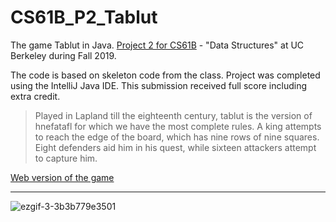 # CS61B_P2_Tablut
The game Tablut in Java. [Project 2 for CS61B](http://inst.eecs.berkeley.edu/~cs61b/fa19/materials/proj/proj2/) - "Data Structures" at UC Berkeley during Fall 2019.

The code is based on skeleton code from the class. Project was completed using the IntelliJ Java IDE. This submission received full score including extra credit.

> Played in Lapland till the eighteenth century, tablut is the version of hnefatafl for which we have the most complete rules. A king attempts to reach the edge of the board, which has nine rows of nine squares. Eight defenders aid him in his quest, while sixteen attackers attempt to capture him.


[Web version of the game](http://www.lutanho.net/play/hnefatafl.html)

---

![ezgif-3-3b3b779e3501](https://user-images.githubusercontent.com/54779918/83333833-e2b2ed00-a2a2-11ea-82cc-9e0b6f66fb50.gif)

